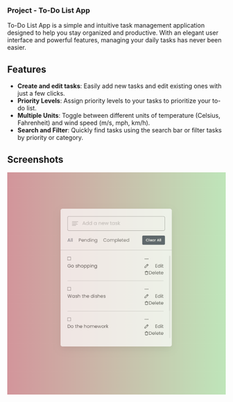 ### Project - To-Do List App

To-Do List App is a simple and intuitive task management application designed to help you stay organized and productive. With an elegant user interface and powerful features, managing your daily tasks has never been easier.

## Features

- **Create and edit tasks**: Easily add new tasks and edit existing ones with just a few clicks.
- **Priority Levels**: Assign priority levels to your tasks to prioritize your to-do list.
- **Multiple Units**: Toggle between different units of temperature (Celsius, Fahrenheit) and wind speed (m/s, mph, km/h).
- **Search and Filter**: Quickly find tasks using the search bar or filter tasks by priority or category.

## Screenshots

![Project Screenshot](screenshot.png)